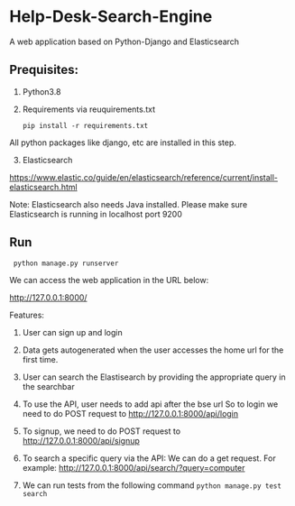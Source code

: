 # Help-Desk-Search-Engine

A web application based on Python-Django and Elasticsearch

## Prequisites:

1. Python3.8
2. Requirements via reuquirements.txt
   
   `
    pip install -r requirements.txt   
`
   
All python packages like django, etc are installed in this step.
   
3. Elasticsearch 

https://www.elastic.co/guide/en/elasticsearch/reference/current/install-elasticsearch.html
   
Note: Elasticsearch also needs Java installed.
Please make sure Elasticsearch is running in localhost port 9200

## Run
` python manage.py runserver`

We can access the web application in the URL below:

http://127.0.0.1:8000/

Features:
1. User can sign up and login
2. Data gets autogenerated when the user accesses the home url
for the first time.
   
3. User can search the Elastisearch by providing the appropriate query in the searchbar

4. To use the API, user needs to add api after the bse url
So to login we need to do POST request to 
   http://127.0.0.1:8000/api/login
   
5. To signup, we need to do POST request to 
   http://127.0.0.1:8000/api/signup
   
5. To search a specific query via the API:
We can do a get request. For example:
   http://127.0.0.1:8000/api/search/?query=computer
   
6. We can run tests from the following command
`
python manage.py test search   
`
